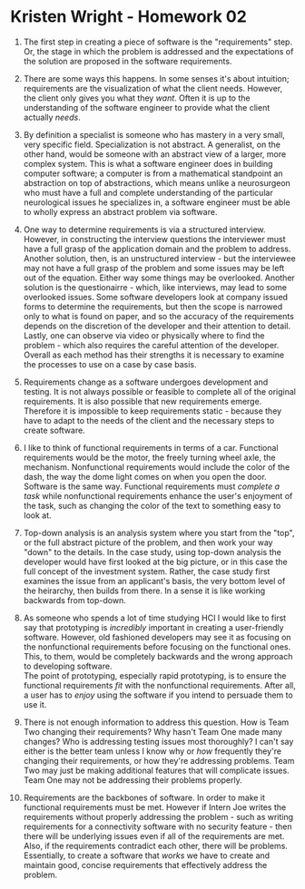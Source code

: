  # Kristen Wright - Homework 02 #

1.	The first step in creating a piece of software is the "requirements" step. Or, the stage in which 
the problem is addressed and the expectations of the solution are proposed in the software requirements.

2.	There are some ways this happens. In some senses it's about intuition; requirements are the
 visualization of what the client needs. However, the client only gives you what they _want_. Often
 it is up to the understanding of the software engineer to provide what the client actually _needs_.

3.	By definition a specialist is someone who has mastery in a very small, very specific field. Specialization 
is not abstract. A generalist, on the other hand, would be someone with an abstract view of a larger, 
more complex system. This is what a software engineer does in building computer software; a computer is
 from a mathematical standpoint an abstraction on top of abstractions, which means unlike a neurosurgeon
who must have a full and complete understanding of the particular neurological issues he specializes in, 
a software engineer must be able to wholly express an abstract problem via software.

4.	One way to determine requirements is via a structured interview. However, in constructing the interview
 questions the interviewer must have a full grasp of the application domain and the problem to address. Another
 solution, then, is an unstructured interview - but the interviewee may not have a full grasp of the problem
 and some issues may be left out of the equation. Either way some things may be overlooked. Another solution is
 the questionairre - which, like interviews, may lead to some overlooked issues. Some software developers look at
company issued forms to determine the requirements, but then the scope is narrowed only to what is found 
on paper, and so the accuracy of the requirements depends on the discretion of the developer and their attention
 to detail. Lastly, one can observe via video or physically where to find the problem - which also requires
 the careful attention of the developer.  Overall as each method has their strengths it is necessary to examine the
 processes to use on a case by case basis.

5.	Requirements change as a software undergoes development and testing. It is not always possible or feasible
 to complete all of the original requirements. It is also possible that new requirements emerge. Therefore 
it is impossible to keep requirements static - because they have to adapt to the needs of the client and the necessary 
steps to create software.

6.	I like to think of functional requirements in terms of a car. Functional requirements would be the motor, 
the freely turning wheel axle, the mechanism. Nonfunctional requirements would include the color of the dash, the
 way the dome light comes on when you open the door. Software is the same way. Functional requirements must 
_complete a task_ while nonfunctional requirements enhance the user's enjoyment of the task, such as changing the
 color of the text to something easy to look at.

7.	Top-down analysis is an analysis system where you start from the "top", or the full abstract picture of the 
problem, and then work your way "down" to the details. In the case study, using top-down analysis the developer would have
 first looked at the big picture, or in this case the full concept of the investment system. Rather, the case study first 
examines the issue from an applicant's basis, the very bottom level of the heirarchy, then builds from there. In a sense it is
 like working backwards from top-down.

8.	As someone who spends a lot of time studying HCI I would like to first say that prototyping is _incredibly_ important
 in creating a user-friendly software. However, old fashioned developers may see it as focusing on the nonfunctional requirements 
before focusing on the functional ones. This, to them, would be completely backwards and the wrong approach to developing software.  
The point of prototyping, especially rapid prototyping, is to ensure the functional requirements _fit_ with the nonfunctional requirements.
 After all, a user has to _enjoy_ using the software if you intend to persuade them to use it.

9.	There is not enough information to address this question. How is Team Two changing their requirements? Why hasn't Team One made many changes?
 Who is addressing testing issues most thoroughly? I can't say either is the better team unless I know why or _how_ frequently they're changing their
 requirements, or how they're addressing problems. Team Two may just be making additional features that will complicate issues. Team One may not be addressing
 their problems properly.

10.	Requirements are the backbones of software. In order to make it functional requirements must be met. However if Intern Joe 
writes the requirements without properly addressing the problem - such as writing requirements for a connectivity software with no 
security feature - then there will be underlying issues even if all of the requirements are met. Also, if the requirements contradict each
 other, there will be problems. Essentially, to create a software that _works_ we have to create and maintain good, concise requirements
 that effectively address the problem.